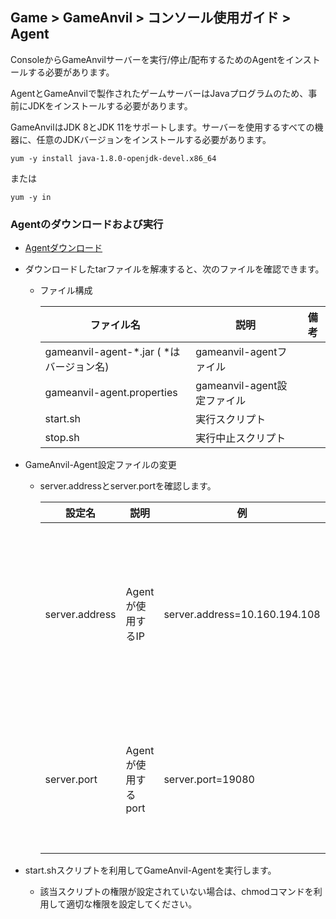## Game > GameAnvil > コンソール使用ガイド > Agent

ConsoleからGameAnvilサーバーを実行/停止/配布するためのAgentをインストールする必要があります。

AgentとGameAnvilで製作されたゲームサーバーはJavaプログラムのため、事前にJDKをインストールする必要があります。

GameAnvilはJDK 8とJDK 11をサポートします。サーバーを使用するすべての機器に、任意のJDKバージョンをインストールする必要があります。

```
yum -y install java-1.8.0-openjdk-devel.x86_64
```
または
```
yum -y in
```

### Agentのダウンロードおよび実行

* [Agentダウンロード](https://static.toastoven.net/prod_gameanvil/files/gameanvil-agent-1.1.4.1.tar)

* ダウンロードしたtarファイルを解凍すると、次のファイルを確認できます。

  * ファイル構成

    | ファイル名                       | 説明                  | 備考 |
    | ----------------------------------- | ------------------------- | ---- |
    | gameanvil-agent-*.jar ( *はバージョン名) | gameanvil-agentファイル  |      |
    | gameanvil-agent.properties          | gameanvil-agent設定ファイル |      |
    | start.sh                            | 実行スクリプト         |      |
    | stop.sh                             | 実行中止スクリプト    |      |

    

* GameAnvil-Agent設定ファイルの変更

  * server.addressとserver.portを確認します。

    | 設定名  | 説明              | 例                      | 備考                                                        |
    | -------------- | --------------------- | ----------------------------- | ------------------------------------------------------------ |
    | server.address | Agentが使用するIP   | server.address=10.160.194.108 | IPを設定していない場合、マシンに割り当てられたすべてのIPで接続できるため、使用するIPを指定することを推奨します。 |
    | server.port    | Agentが使用するport | server.port=19080             | consoleで設定されたGameAnvil Agent Portと値が同じでなければいけません。(デフォルト値：19080) |

    

* start.shスクリプトを利用してGameAnvil-Agentを実行します。

  * 該当スクリプトの権限が設定されていない場合は、chmodコマンドを利用して適切な権限を設定してください。
